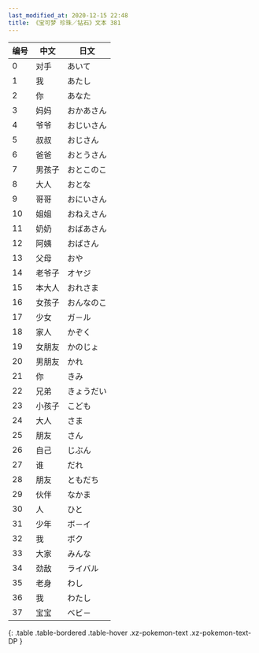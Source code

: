 ```yaml
---
last_modified_at: 2020-12-15 22:48
title: 《宝可梦 珍珠／钻石》文本 381
---
```

| 编号 | 中文 | 日文 |
| ---- | ---- | ---- |
| 0 | 对手 | あいて |
| 1 | 我 | あたし |
| 2 | 你 | あなた |
| 3 | 妈妈 | おかあさん |
| 4 | 爷爷 | おじいさん |
| 5 | 叔叔 | おじさん |
| 6 | 爸爸 | おとうさん |
| 7 | 男孩子 | おとこのこ |
| 8 | 大人 | おとな |
| 9 | 哥哥 | おにいさん |
| 10 | 姐姐 | おねえさん |
| 11 | 奶奶 | おばあさん |
| 12 | 阿姨 | おばさん |
| 13 | 父母 | おや |
| 14 | 老爷子 | オヤジ |
| 15 | 本大人 | おれさま |
| 16 | 女孩子 | おんなのこ |
| 17 | 少女 | ガ－ル |
| 18 | 家人 | かぞく |
| 19 | 女朋友 | かのじょ |
| 20 | 男朋友 | かれ |
| 21 | 你 | きみ |
| 22 | 兄弟 | きょうだい |
| 23 | 小孩子 | こども |
| 24 | 大人 | さま |
| 25 | 朋友 | さん |
| 26 | 自己 | じぶん |
| 27 | 谁 | だれ |
| 28 | 朋友 | ともだち |
| 29 | 伙伴 | なかま |
| 30 | 人 | ひと |
| 31 | 少年 | ボ－イ |
| 32 | 我 | ボク |
| 33 | 大家 | みんな |
| 34 | 劲敌 | ライバル |
| 35 | 老身 | わし |
| 36 | 我 | わたし |
| 37 | 宝宝 | ベビ－ |
{: .table .table-bordered .table-hover .xz-pokemon-text .xz-pokemon-text-DP }